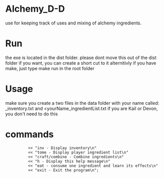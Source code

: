 # Alchemy_D-D
use for keeping track of uses and mixing of alchemy ingredients.
# Run
the exe is located in the dist folder. please dont move this out of the dist folder
if you want, you can create a short cut to it
alternitivly if you have make, just type make run in the root folder
# Usage
make sure you create a two files in the data folder with your name called:
<yourName>_inventory.txt and <yourName_ingredientList.txt
if you are Kail or Devon, you don't need to do this
# commands
              << "inv - Display inventory\n"
              << "tome - Display player ingredient list\n"
              << "craft/combine - Combine ingredients\n"
              << "h - Display this help message\n"
              << "eat - consume one ingredient and learn its effects\n"
              << "exit - Exit the program\n";

